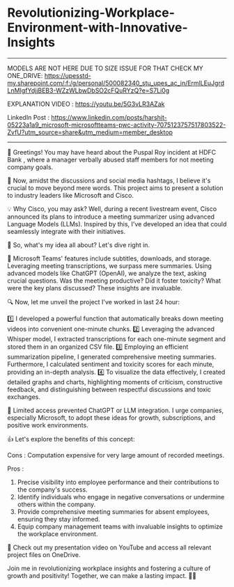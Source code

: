 # Revolutionizing-Workplace-Environment-with-Innovative-Insights

***
MODELS ARE NOT HERE DUE TO SIZE ISSUE FOR THAT CHECK MY ONE_DRIVE: https://upesstd-my.sharepoint.com/:f:/g/personal/500082340_stu_upes_ac_in/ErmlLEuJgrdLnMIgfYdjjBEB3-WZzWLbwDbSO2cFQuRYzQ?e=S7Li0g

EXPLANATION VIDEO : https://youtu.be/5G3vLR3AZak

LinkedIn Post : https://www.linkedin.com/posts/harshit-05223a1a9_microsoft-microsoftteams-pwc-activity-7075123757517803522-ZvfU?utm_source=share&utm_medium=member_desktop

***


📢 Greetings! You may have heard about the Puspal Roy incident at HDFC Bank , where a manager verbally abused staff members for not meeting company goals.

🌟 Now, amidst the discussions and social media hashtags, I believe it's crucial to move beyond mere words. This project aims to present a solution to industry leaders like Microsoft and Cisco.

💡 Why Cisco, you may ask? Well, during a recent livestream event, Cisco announced its plans to introduce a meeting summarizer using advanced Language Models (LLMs). Inspired by this, I've developed an idea that could seamlessly integrate with their initiatives.

🤔 So, what's my idea all about? Let's dive right in.

📑 Microsoft Teams' features include subtitles, downloads, and storage. Leveraging meeting transcriptions, we surpass mere summaries. Using advanced models like ChatGPT (OpenAI), we analyze the text, asking crucial questions. Was the meeting productive? Did it foster toxicity? What were the key plans discussed? These insights are invaluable.

🔍 Now, let me unveil the project I've worked in last 24 hour:

1️⃣ I developed a powerful function that automatically breaks down meeting videos into convenient one-minute chunks.
2️⃣ Leveraging the advanced Whisper model, I extracted transcriptions for each one-minute segment and stored them in an organized CSV file.
3️⃣ Employing an efficient summarization pipeline, I generated comprehensive meeting summaries. Furthermore, I calculated sentiment and toxicity scores for each minute, providing an in-depth analysis.
4️⃣ To visualize the data effectively, I created detailed graphs and charts, highlighting moments of criticism, constructive feedback, and distinguishing between respectful discussions and toxic exchanges.

🔮 Limited access prevented ChatGPT or LLM integration. I urge companies, especially Microsoft, to adopt these ideas for growth, subscriptions, and positive work environments.


👍 Let's explore the benefits of this concept:

Cons :
Computation expensive for very large amount of recorded meetings.

Pros :
1. Precise visibility into employee performance and their contributions to the company's success.
2. Identify individuals who engage in negative conversations or undermine others within the company.
3. Provide comprehensive meeting summaries for absent employees, ensuring they stay informed.
4. Equip company management teams with invaluable insights to optimize the workplace environment.

🎥 Check out my presentation video on YouTube and access all relevant project files on OneDrive.

Join me in revolutionizing workplace insights and fostering a culture of growth and positivity! Together, we can make a lasting impact. 💪✨
